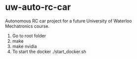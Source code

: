 # uw-auto-rc-car
Autonomous RC car project for a future University of Waterloo Mechatronics course.

1. Go to root folder
2. make
3. make nvidia
4. To start the docker ./start_docker.sh
